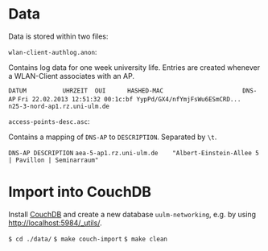 # Data

Data is stored within two files:

`wlan-client-authlog.anon`:

Contains log data for one week university life. Entries are created
whenever a WLAN-Client associates with an AP.

`DATUM          UHRZEIT  OUI      HASHED-MAC                      DNS-AP`
`Fri 22.02.2013 12:51:32 00:1c:bf YypPd/GX4/nfYmjFsWu6ESmCRD...    n25-3-nord-ap1.rz.uni-ulm.de`


`access-points-desc.asc`:

Contains a mapping of `DNS-AP` to `DESCRIPTION`. Separated by `\t`.

`DNS-AP	DESCRIPTION`
`aea-5-ap1.rz.uni-ulm.de	"Albert-Einstein-Allee 5 | Pavillon | Seminarraum"`


# Import into CouchDB

Install [CouchDB](http://couchdb.apache.org/) and create a new database `uulm-networking`,
e.g. by using [http://localhost:5984/_utils/](http://localhost:5984/_utils/).

`$ cd ./data/`
`$ make couch-import`
`$ make clean`
